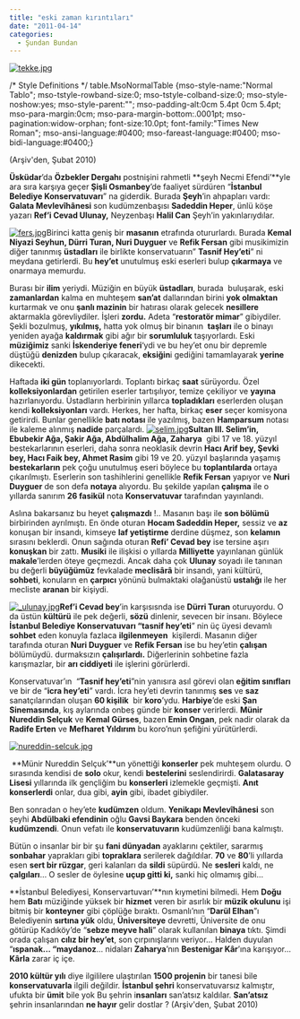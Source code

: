 ```yaml
---
title: "eski zaman kırıntıları"
date: "2011-04-14"
categories: 
  - Şundan Bundan
---
```


[![tekke.jpg](/uploads/2011/04/tekke.jpg)](/uploads/2011/04/tekke.jpg "tekke.jpg")

/\* Style Definitions \*/ table.MsoNormalTable {mso-style-name:"Normal Tablo"; mso-tstyle-rowband-size:0; mso-tstyle-colband-size:0; mso-style-noshow:yes; mso-style-parent:""; mso-padding-alt:0cm 5.4pt 0cm 5.4pt; mso-para-margin:0cm; mso-para-margin-bottom:.0001pt; mso-pagination:widow-orphan; font-size:10.0pt; font-family:"Times New Roman"; mso-ansi-language:#0400; mso-fareast-language:#0400; mso-bidi-language:#0400;}

(Arşiv'den, Şubat 2010)

**Üsküdar**’da **Özbekler Dergahı** postnişini rahmetli **şeyh Necmi Efendi’**yle ara sıra karşıya geçer **Şişli Osmanbey**’de faaliyet sürdüren “**İstanbul Belediye Konservatuvarı**” na giderdik. Burada **Şeyh**’in ahpapları vardı: **Galata Mevlevîhânesi** son kudümzenbaşısı **Sadeddin Heper**, ünlü köşe yazarı **Ref’i Cevad Ulunay,** Neyzenbaşı **Halil Can** Şeyh’in yakınlarıydılar.

[![fers.jpg](/uploads/2011/04/fers.jpg)](/uploads/2011/04/fers.jpg "fers.jpg")Birinci katta geniş bir **masanın** etrafında otururlardı. Burada **Kemal Niyazi Seyhun, Dürri Turan, Nuri Duyguer** ve **Refik Fersan** gibi musikimizin diğer tanınmış **üstadları** ile birlikte konservatuarın” **Tasnif Hey’eti**” ni meydana getirlerdi. Bu **hey’et** unutulmuş eski eserleri bulup **çıkarmaya** ve onarmaya memurdu.

Burası bir **ilim** yeriydi. Müziğin en büyük **üstadları**, burada  buluşarak, eski **zamanlardan** kalma en muhteşem **san’at** dallarından birini **yok olmaktan** kurtarmak ve onu **şanlı mazinin** bir hatırası olarak gelecek **nesillere** aktarmakla görevliydiler. İşleri **zordu.** Adeta “**restoratör mimar**” gibiydiler. Şekli bozulmuş, **yıkılmış,** hatta yok olmuş bir binanın  **taşları** ile o binayı yeniden ayağa **kaldırmak** gibi ağır bir **sorumluluk** taşıyorlardı. Eski **müziğimiz** sanki **İskenderiye feneri**‘ydi ve bu hey’et onu bir depremle düştüğü **denizden** bulup çıkaracak, **eksiğin**i gediğini tamamlayarak **yerine** dikecekti.

Haftada **iki gün** toplanıyorlardı. Toplantı birkaç **saat** sürüyordu. Özel **kolleksiyonlardan** getirilen eserler tartışılıyor, temize çekiliyor ve **yayına** hazırlanıyordu. Üstadların herbirinin yıllarca **topladıkları** eserlerden oluşan kendi **kolleksiyonları** vardı. Herkes, her hafta, birkaç **eser** seçer komisyona getirirdi. Bunlar genellikle **batı notası** ile yazılmış, bazen **Hamparsum** notası ile kaleme alınmış **nadide** parçalardı. [![selim.jpg](/uploads/2011/04/selim.jpg)](/uploads/2011/04/selim.jpg "selim.jpg")****Sultan III. Selim’in, Ebubekir Ağa, Şakir Ağa, Abdülhalim Ağa, Zaharya****  gibi 17 ve 18. yüzyıl bestekarlarının eserleri, daha sonra neoklasik devrin **Hacı Arif bey, Şevki bey, Hacı Faik bey, Ahmet Rasim** gibi 19 ve 20. yüzyıl başlarında yaşamış **bestekarların** pek çoğu unutulmuş eseri böylece bu **toplantılarda** ortaya çıkarılmıştı. Eserlerin son tashihlerini genellikle **Refik Fersan** yapıyor ve **Nuri Duyguer** de son defa **notaya** alıyordu. Bu şekilde yapılan **çalışma** ile o yıllarda sanırım **26 fasikül** nota **Konservatuvar** tarafından yayınlandı.

Aslına bakarsanız bu heyet **çalışmazdı** !.. Masanın başı ile **son bölümü** birbirinden ayrılmıştı. En önde oturan **Hocam Sadeddin Heper,** sessiz ve **az** konuşan bir insandı, kimseye **laf yetiştirme** derdine düşmez, son **kelamın** sırasını beklerdi. Onun sağında oturan **Refi’ Cevad bey** ise tersine aşırı **konuşkan** bir zattı. **Musiki** ile ilişkisi o yıllarda **Milliyette** yayınlanan günlük **makale**’lerden öteye geçmezdi. Ancak daha çok **Ulunay** soyadı ile tanınan bu değerli **büyüğümüz** fevkalade **meclisârâ** bir insandı, yani kültürü, **sohbeti**, konuların en **çarpıcı** yönünü bulmaktaki olağanüstü **ustalığı** ile her mecliste **aranan** bir kişiydi.

[![_ulunay.jpg](/uploads/2011/04/ulunay.jpg)](/uploads/2011/04/ulunay.jpg "_ulunay.jpg")**Ref’i Cevad bey**’in karşısısnda ise **Dürri Turan** oturuyordu. O da üstün **kültürü** ile pek değerli, **sözü** dinlenir, sevecen bir insanı. Böylece **İstanbul Belediye Konservatuvarı “tasnif hey’eti**” nin üç üyesi devamlı **sohbet** eden konuyla fazlaca **ilgilenmeyen**  kişilerdi. Masanın diğer tarafında oturan **Nuri Duyguer** ve **Refik Fersan** ise bu hey’etin **çalışan** bölümüydü. durmaksızın **çalışırlardı.** Diğerlerinin sohbetine fazla karışmazlar, bir **arı ciddiyeti** ile işlerini görürlerdi.

Konservatuvar’ın  “**Tasnif hey’eti**”nin yanısıra asıl görevi olan **eğitim sınıfları** ve bir de “**icra hey’eti**” vardı. İcra hey’eti devrin tanınmış **ses** ve **saz** sanatçılarından oluşan **60 kişilik**  bir **koro**’ydu. **Harbiye**’de eski **Şan Sinemasında**, kış aylarında onbeş günde bir **konser** verirlerdi. **Münir Nureddin Selçuk** ve **Kemal Gürses**, bazen **Emin Ongan**, pek nadir olarak da **Radife Erten** ve **Mefharet Yıldırım** bu koro’nun şefiğini yürütürlerdi.

[![nureddin-selcuk.jpg](/uploads/2011/04/nureddin-selcuk.jpg)](/uploads/2011/04/nureddin-selcuk.jpg "nureddin-selcuk.jpg")

 **Münir Nureddin Selçuk’**un yönettiği **konserler** pek muhteşem olurdu. O sırasında kendisi de **solo** okur, kendi **bestelerini** seslendirirdi. **Galatasaray Lisesi** yıllarında ilk gençliğim bu **konserleri** izlemekle geçmişti. **Anıt konserlerdi** onlar, dua gibi, **ayin** gibi, ibadet gibiydiler.

Ben sonradan o hey’ete **kudümzen** oldum. **Yenikapı Mevlevîhânesi** son şeyhi **Abdülbaki efendinin** oğlu **Gavsi Baykara** benden önceki **kudümzendi**. Onun vefatı ile **konservatuvarın** kudümzenliği bana kalmıştı.

Bütün o insanlar bir bir şu **fani dünyadan** ayaklarını çektiler, sararmış **sonbahar** yaprakları gibi **topraklara** serilerek dağıldılar. **70** ve **80**’li yıllarda esen **sert bir rüzgar**, geri kalanları da **sildi** süpürdü. Ne **sesleri** kaldı, ne **çalgıları**… O sesler de öylesine **uçup gitti ki,** sanki hiç olmamış gibi…

**İstanbul Belediyesi, Konservartuvarı’**nın kıymetini bilmedi. Hem **Doğu** hem **Batı** müziğinde yüksek bir **hizmet** veren bir asırlık bir **müzik okulunu** işi bitmiş bir **konteyner** gibi çöplüğe bıraktı. Osmanlı’nın “**Darül Elhan**”ı Belediyenin **sırtına yük** oldu, **Üniversiteye** devretti, Üniversite de onu götürüp Kadıköy’de “**sebze meyve hali**” olarak kullanılan **binaya** tıktı. Şimdi orada çalışan **cılız bir hey’et**, son çırpınışlarını veriyor… Halden duyulan “**ıspanak… “maydanoz**… nidaları **Zaharya**’nın **Bestenigar Kâr**’ına karışıyor… **Kârla** zarar iç içe.

**2010 kültür yılı** diye ilgililere ulaştırılan **1500 projenin** bir tanesi bile **konservatuvarla** ilgili değildir. **İstanbul şehri** konservatuvarsız kalmıştır, ufukta bir **ümit** bile yok Bu şehrin i**nsanları** san’atsız kaldılar. **San’atsız** şehrin insanlarından **ne hayır** gelir dostlar ? (Arşiv'den, Şubat 2010)
